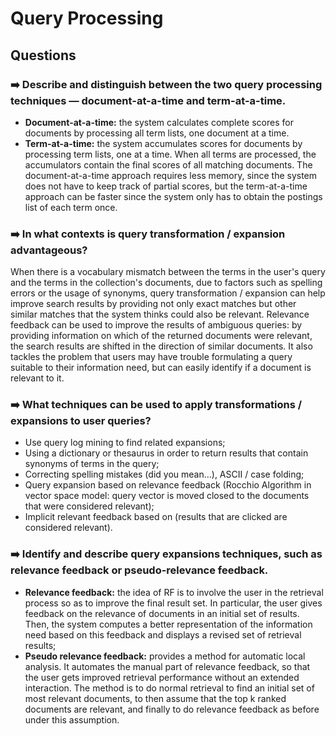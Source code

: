 # Query Processing

## Questions

### ➡️ Describe and distinguish between the two query processing techniques — document-at-a-time and term-at-a-time.

- **Document-at-a-time:** the system calculates complete scores for documents by processing all term lists, one document at a time.
- **Term-at-a-time:** the system accumulates scores for documents by processing term lists, one at a time. When all terms are processed, the accumulators contain the final scores of all matching documents.
The document-at-a-time approach requires less memory, since the system does not have to keep track of partial scores, but the term-at-a-time approach can be faster since the system only has to obtain the postings list of each term once.

### ➡️ In what contexts is query transformation / expansion advantageous?

When there is a vocabulary mismatch between the terms in the user's query and the terms in the collection's documents, due to factors such as spelling errors or the usage of synonyms, query transformation / expansion can help improve search results by providing not only exact matches but other similar matches that the system thinks could also be relevant. Relevance feedback can be used to improve the results of ambiguous queries: by providing information on which of the returned documents were relevant, the search results are shifted in the direction of similar documents. It also tackles the problem that users may have trouble formulating a query suitable to their information need, but can easily identify if a document is relevant to it.

### ➡️ What techniques can be used to apply transformations / expansions to user queries?

- Use query log mining to find related expansions;
- Using a dictionary or thesaurus in order to return results that contain synonyms of terms in the query;
- Correcting spelling mistakes (did you mean...), ASCII / case folding;
- Query expansion based on relevance feedback (Rocchio Algorithm in vector space model: query vector is moved closed to the documents that were considered relevant);
- Implicit relevant feedback based on  (results that are clicked are considered relevant).

### ➡️ Identify and describe query expansions techniques, such as relevance feedback or pseudo-relevance feedback.

- **Relevance feedback:** the idea of RF is to involve the user in the retrieval process so as to improve the final result set. In particular, the user gives feedback on the relevance of documents in an initial set of results. Then, the system computes a better representation of the information need based on this feedback and displays a revised set of retrieval results;
- **Pseudo relevance feedback:** provides a method for automatic local analysis. It automates the manual part of relevance feedback, so that the user gets improved retrieval performance without an extended interaction. The method is to do normal retrieval to find an initial set of most relevant documents, to then assume that the top k ranked documents are relevant, and finally to do relevance feedback as before under this assumption.
